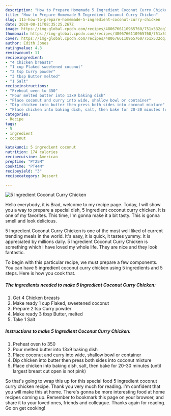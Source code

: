 ```yaml
---
description: "How to Prepare Homemade 5 Ingredient Coconut Curry Chicken"
title: "How to Prepare Homemade 5 Ingredient Coconut Curry Chicken"
slug: 115-how-to-prepare-homemade-5-ingredient-coconut-curry-chicken
date: 2020-08-11T08:35:25.267Z
image: https://img-global.cpcdn.com/recipes/4806766110965760/751x532cq70/5-ingredient-coconut-curry-chicken-recipe-main-photo.jpg
thumbnail: https://img-global.cpcdn.com/recipes/4806766110965760/751x532cq70/5-ingredient-coconut-curry-chicken-recipe-main-photo.jpg
cover: https://img-global.cpcdn.com/recipes/4806766110965760/751x532cq70/5-ingredient-coconut-curry-chicken-recipe-main-photo.jpg
author: Edith Jones
ratingvalue: 4.3
reviewcount: 11
recipeingredient:
- "4 Chicken breasts"
- "1 cup Flaked sweetened coconut"
- "2 tsp Curry powder"
- "3 tbsp Butter melted"
- "1 Salt"
recipeinstructions:
- "Preheat oven to 350"
- "Pour melted butter into 13x9 baking dish"
- "Place coconut and curry into wide, shallow bowl or container"
- "Dip chicken into butter then press both sides into coconut mixture"
- "Place chicken into baking dish, salt, then bake for 20-30 minutes (until largest breast cut open is not pink)"
categories:
- Recipe
tags:
- 5
- ingredient
- coconut

katakunci: 5 ingredient coconut 
nutrition: 174 calories
recipecuisine: American
preptime: "PT25M"
cooktime: "PT44M"
recipeyield: "3"
recipecategory: Dessert

---
```



![5 Ingredient Coconut Curry Chicken](https://img-global.cpcdn.com/recipes/4806766110965760/751x532cq70/5-ingredient-coconut-curry-chicken-recipe-main-photo.jpg)

Hello everybody, it is Brad, welcome to my recipe page. Today, I will show you a way to prepare a special dish, 5 ingredient coconut curry chicken. It is one of my favorites. This time, I'm gonna make it a bit tasty. This is gonna smell and look delicious.

5 Ingredient Coconut Curry Chicken is one of the most well liked of current trending meals in the world. It's easy, it is quick, it tastes yummy. It is appreciated by millions daily. 5 Ingredient Coconut Curry Chicken is something which I have loved my whole life. They are nice and they look fantastic.




To begin with this particular recipe, we must prepare a few components. You can have 5 ingredient coconut curry chicken using 5 ingredients and 5 steps. Here is how you cook that.

<!--inarticleads1-->

##### The ingredients needed to make 5 Ingredient Coconut Curry Chicken:

1. Get 4 Chicken breasts
1. Make ready 1 cup Flaked, sweetened coconut
1. Prepare 2 tsp Curry powder
1. Make ready 3 tbsp Butter, melted
1. Take 1 Salt




<!--inarticleads2-->

##### Instructions to make 5 Ingredient Coconut Curry Chicken:

1. Preheat oven to 350
1. Pour melted butter into 13x9 baking dish
1. Place coconut and curry into wide, shallow bowl or container
1. Dip chicken into butter then press both sides into coconut mixture
1. Place chicken into baking dish, salt, then bake for 20-30 minutes (until largest breast cut open is not pink)




So that's going to wrap this up for this special food 5 ingredient coconut curry chicken recipe. Thank you very much for reading. I'm confident that you will make this at home. There's gonna be more interesting food at home recipes coming up. Remember to bookmark this page on your browser, and share it to your loved ones, friends and colleague. Thanks again for reading. Go on get cooking!
